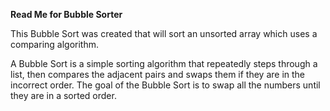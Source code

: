 

**Read Me for Bubble Sorter**

This Bubble Sort was created that will sort an unsorted array which uses a comparing algorithm.

A Bubble Sort is a simple sorting algorithm that repeatedly steps through a list, then compares the adjacent pairs and swaps them if they are in the incorrect order. The goal of the Bubble Sort is to swap all the numbers until they are in a sorted order.
